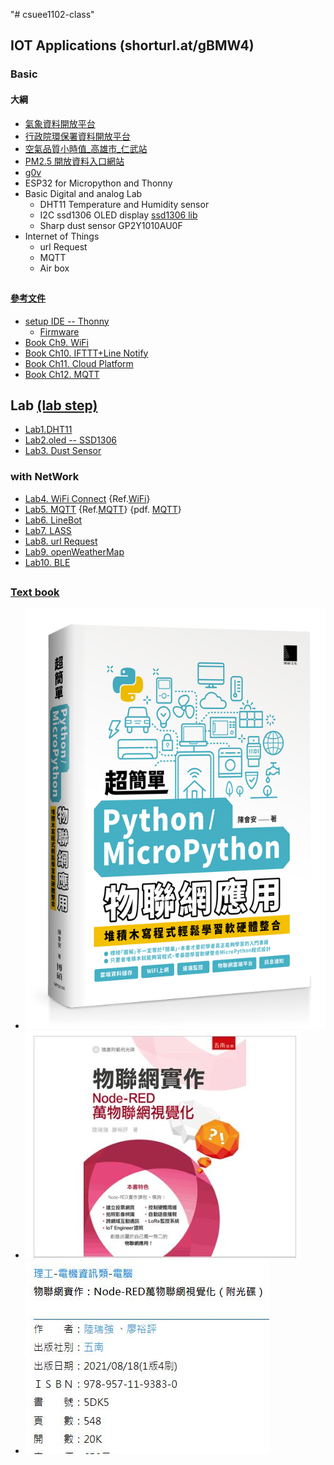 "# csuee1102-class" 
## IOT Applications (shorturl.at/gBMW4)
### Basic
#### 大綱
* [氣象資料開放平台](https://opendata.cwb.gov.tw/index)
* [行政院環保署資料開放平台](https://data.epa.gov.tw/paradigm)
* [空氣品質小時值_高雄市_仁武站](https://data.epa.gov.tw/dataset/detail/AQX_P_237)
* [PM2.5 開放資料入口網站](https://pm25.lass-net.org/)
* [g0v](https://v5.airmap.g0v.tw/#/map)
* ESP32 for Micropython and Thonny
* Basic Digital and analog Lab
    * DHT11 Temperature and Humidity sensor
    * I2C ssd1306 OLED display [ssd1306 lib](https://github.com/micropython/micropython/blob/master/drivers/display/ssd1306.py)
    * Sharp dust sensor GP2Y1010AU0F   
* Internet of Things
    * url Request
    * MQTT
    * Air box
##
#### [參考文件](https://github.com/jumbokh/csuee1102-class/tree/main/refers)
* [setup IDE -- Thonny](https://github.com/jumbokh/csuee1102-class/blob/main/refers/%E7%AC%AC1%E5%80%8BMicroPython%E7%A8%8B%E5%BC%8F(Thonny%E7%87%92%E9%8C%84%E7%89%88).pdf)
    * [Firmware](https://github.com/jumbokh/csuee1102-class/blob/main/esp32-20210902-v1.17.bin)
* [Book Ch9. WiFi](https://github.com/jumbokh/csuee1102-class/tree/main/refers/ch09)
* [Book Ch10. IFTTT+Line Notify](https://github.com/jumbokh/csuee1102-class/tree/main/refers/ch10)
* [Book Ch11. Cloud Platform](https://github.com/jumbokh/csuee1102-class/tree/main/refers/ch11)
* [Book Ch12. MQTT](https://github.com/jumbokh/csuee1102-class/tree/main/refers/ch12)
## Lab [(lab step)](https://github.com/jumbokh/csuee1102-class/blob/main/refers/LabPractice.txt)
* [Lab1.DHT11](https://github.com/jumbokh/csuee1102-class/tree/main/Lab1.DHT11)
* [Lab2.oled -- SSD1306](https://github.com/jumbokh/csuee1102-class/tree/main/Lab2.OLED)
* [Lab3. Dust Sensor](https://github.com/jumbokh/csuee1102-class/tree/main/Lab3.DustSensor)
### with NetWork
* [Lab4. WiFi Connect](https://github.com/jumbokh/csuee1102-class/tree/main/Lab4.WiFi) {Ref.[WiFi](http://www.1zlab.com/wiki/micropython-esp32/wifi/)}
* [Lab5. MQTT](https://github.com/jumbokh/csuee1102-class/tree/main/Lab5.%20MQTT) {Ref.[MQTT](https://swf.com.tw/?p=1002)} {pdf. [MQTT](https://github.com/jumbokh/csuee1102-class/blob/main/refers/MP32105_ch%2012.pdf)}
* [Lab6. LineBot](https://github.com/jumbokh/csuee1102-class/tree/main/Lab6.%20LineBot)
* [Lab7. LASS](https://github.com/jumbokh/csuee1102-class/tree/main/Lab7.%20LASS)
* [Lab8. url Request](https://github.com/jumbokh/csuee1102-class/tree/main/Lab8.%20URL-Request)
* [Lab9. openWeatherMap](https://github.com/jumbokh/csuee1102-class/tree/main/Lab9.%20openWeatherMap)
* [Lab10. BLE](https://github.com/jumbokh/csuee1102-class/tree/main/Lab11.%20BLE)
##
### [Text book](https://www.drmaster.com.tw/Bookinfo.asp?BookID=MP32105)
* ![MP32105](https://github.com/jumbokh/csuee1102-class/blob/main/refers/MP32105.jpg)
* ![Node-red](https://github.com/jumbokh/csuee1102-class/blob/main/refers/book1.JPG)
* ![Node-red cat](https://github.com/jumbokh/csuee1102-class/blob/main/refers/book2.JPG)
